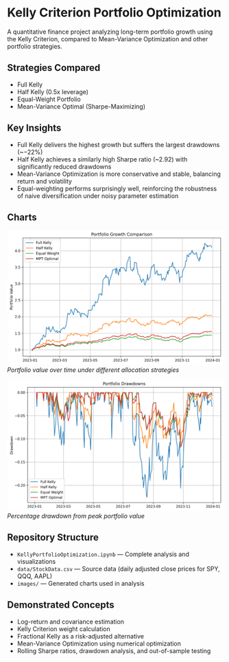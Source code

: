 # Kelly Criterion Portfolio Optimization

A quantitative finance project analyzing long-term portfolio growth using the Kelly Criterion, compared to Mean-Variance Optimization and other portfolio strategies.

## Strategies Compared
- Full Kelly
- Half Kelly (0.5x leverage)
- Equal-Weight Portfolio
- Mean-Variance Optimal (Sharpe-Maximizing)

## Key Insights
- Full Kelly delivers the highest growth but suffers the largest drawdowns (~−22%)
- Half Kelly achieves a similarly high Sharpe ratio (~2.92) with significantly reduced drawdowns
- Mean-Variance Optimization is more conservative and stable, balancing return and volatility
- Equal-weighting performs surprisingly well, reinforcing the robustness of naive diversification under noisy parameter estimation

## Charts
![Growth](images/plot_growth.png)
*Portfolio value over time under different allocation strategies*

![Drawdown](images/drawdown.png)
*Percentage drawdown from peak portfolio value*

## Repository Structure
- `KellyPortfolioOptimization.ipynb` — Complete analysis and visualizations
- `data/StockData.csv` — Source data (daily adjusted close prices for SPY, QQQ, AAPL)
- `images/` — Generated charts used in analysis

## Demonstrated Concepts
- Log-return and covariance estimation
- Kelly Criterion weight calculation
- Fractional Kelly as a risk-adjusted alternative
- Mean-Variance Optimization using numerical optimization
- Rolling Sharpe ratios, drawdown analysis, and out-of-sample testing
